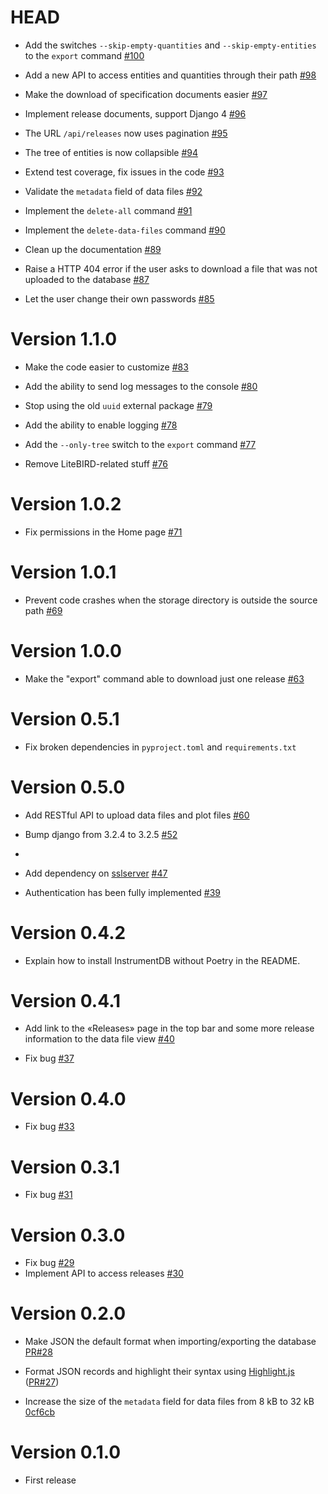 # HEAD

-   Add the switches `--skip-empty-quantities` and `--skip-empty-entities` to the `export` command [#100](https://github.com/ziotom78/instrumentdb/pull/100)

-   Add a new API to access entities and quantities through their path [#98](https://github.com/ziotom78/instrumentdb/pull/98)

-   Make the download of specification documents easier [#97](https://github.com/ziotom78/instrumentdb/pull/97)

-   Implement release documents, support Django 4 [#96](https://github.com/ziotom78/instrumentdb/pull/96)

-   The URL `/api/releases` now uses pagination [#95](https://github.com/ziotom78/instrumentdb/pull/95)

-   The tree of entities is now collapsible [#94](https://github.com/ziotom78/instrumentdb/pull/94)

-   Extend test coverage, fix issues in the code [#93](https://github.com/ziotom78/instrumentdb/pull/93)

-   Validate the `metadata` field of data files [#92](https://github.com/ziotom78/instrumentdb/pull/92)

-   Implement the `delete-all` command [#91](https://github.com/ziotom78/instrumentdb/pull/91)

-   Implement the `delete-data-files` command [#90](https://github.com/ziotom78/instrumentdb/pull/90)

-   Clean up the documentation [#89](https://github.com/ziotom78/instrumentdb/pull/89)

-   Raise a HTTP 404 error if the user asks to download a file that was not uploaded to the database [#87](https://github.com/ziotom78/instrumentdb/pull/87)

-   Let the user change their own passwords [#85](https://github.com/ziotom78/instrumentdb/pull/85)

# Version 1.1.0

-   Make the code easier to customize [#83](https://github.com/ziotom78/instrumentdb/pull/83)

-   Add the ability to send log messages to the console [#80](https://github.com/ziotom78/instrumentdb/pull/80)

-   Stop using the old `uuid` external package [#79](https://github.com/ziotom78/instrumentdb/pull/79)

-   Add the ability to enable logging [#78](https://github.com/ziotom78/instrumentdb/pull/78)

-   Add the `--only-tree` switch to the `export` command [#77](https://github.com/ziotom78/instrumentdb/pull/77)

-   Remove LiteBIRD-related stuff [#76](https://github.com/ziotom78/instrumentdb/pull/76)

# Version 1.0.2

-   Fix permissions in the Home page [#71](https://github.com/ziotom78/instrumentdb/pull/71)

# Version 1.0.1

-   Prevent code crashes when the storage directory is outside the source path [#69](https://github.com/ziotom78/instrumentdb/pull/69)

# Version 1.0.0

-   Make the "export" command able to download just one release [#63](https://github.com/ziotom78/instrumentdb/pull/63)

# Version 0.5.1

-   Fix broken dependencies in `pyproject.toml` and `requirements.txt`

# Version 0.5.0

-   Add RESTful API to upload data files and plot files [#60](https://github.com/ziotom78/instrumentdb/pull/60)

-   Bump django from 3.2.4 to 3.2.5 [#52](https://github.com/ziotom78/instrumentdb/pull/52)
-    
-   Add dependency on [sslserver](https://github.com/teddziuba/django-sslserver) [#47](https://github.com/ziotom78/instrumentdb/pull/47)

-   Authentication has been fully implemented [#39](https://github.com/ziotom78/instrumentdb/pull/39)

# Version 0.4.2

-   Explain how to install InstrumentDB without Poetry in the README.

# Version 0.4.1

-   Add link to the «Releases» page in the top bar and some more release information to the data file view [#40](https://github.com/ziotom78/instrumentdb/pull/40)

-   Fix bug [#37](https://github.com/ziotom78/instrumentdb/issues/37)

# Version 0.4.0

-   Fix bug [#33](https://github.com/ziotom78/instrumentdb/issues/33)

# Version 0.3.1

-   Fix bug [#31](https://github.com/ziotom78/instrumentdb/issues/31)

# Version 0.3.0

-   Fix bug [#29](https://github.com/ziotom78/instrumentdb/issues/29)
-   Implement API to access releases [#30](https://github.com/ziotom78/instrumentdb/pull/30)

# Version 0.2.0

-   Make JSON the default format when importing/exporting the database [PR#28](https://github.com/ziotom78/instrumentdb/pull/28)

-   Format JSON records and highlight their syntax using [Highlight.js](https://highlightjs.org/) ([PR#27](https://github.com/ziotom78/instrumentdb/pull/27))

-   Increase the size of the `metadata` field for data files from 8 kB to 32 kB 
    [0cf6cb](https://github.com/ziotom78/instrumentdb/commit/0cf6cb83766696c5471dc5ba74d14ba5d709a8f0)

# Version 0.1.0

- First release
